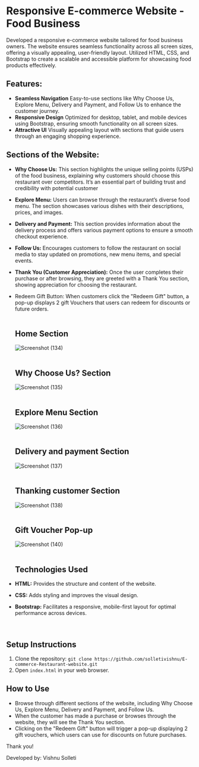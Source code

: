 # Responsive E-commerce Website - Food Business

Developed a responsive e-commerce website tailored for food business owners. The website ensures seamless functionality across all screen sizes, offering a visually appealing, user-friendly layout. Utilized HTML, CSS, and Bootstrap to create a scalable and accessible platform for showcasing food products effectively.

## Features:

- **Seamless Navigation** Easy-to-use sections like Why Choose Us, Explore Menu, Delivery and Payment, and Follow Us to enhance the customer journey.
- **Responsive Design** Optimized for desktop, tablet, and mobile devices using Bootstrap, ensuring smooth functionality on all screen sizes.
- **Attractive UI** Visually appealing layout with sections that guide users through an engaging shopping experience.

## Sections of the Website:

- **Why Choose Us:** This section highlights the unique selling points (USPs) of the food business, explaining why customers should choose this restaurant over competitors. It’s an essential part of building trust and credibility with potential customer
- **Explore Menu:** Users can browse through the restaurant’s diverse food menu. The section showcases various dishes with their descriptions, prices, and images.
- **Delivery and Payment:** This section provides information about the delivery process and offers various payment options to ensure a smooth checkout experience.
- **Follow Us:** Encourages customers to follow the restaurant on social media to stay updated on promotions, new menu items, and special events.
- **Thank You (Customer Appreciation):** Once the user completes their purchase or after browsing, they are greeted with a Thank You section, showing appreciation for choosing the restaurant.
- Redeem Gift Button:
When customers click the "Redeem Gift" button, a pop-up displays 2 gift Vouchers that users can redeem for discounts or future orders.<br><br>


  ## Home Section
  ![Screenshot (134)](https://github.com/user-attachments/assets/fb1de103-e4dd-40fd-a3fd-15c7a1dd0f4a) <br><br>
  ## Why Choose Us? Section
  ![Screenshot (135)](https://github.com/user-attachments/assets/03624c80-e244-4154-a21f-22d6bb500618)<br><br>

  ## Explore Menu Section
  ![Screenshot (136)](https://github.com/user-attachments/assets/3b92fd60-00ef-4f3e-bce1-079c7d81ab7f) <br><br>

  ## Delivery and payment Section
  ![Screenshot (137)](https://github.com/user-attachments/assets/6ae3beb2-dd3c-47bd-ba1b-436ecf07bff6) <br><br>

  ## Thanking customer Section
  ![Screenshot (138)](https://github.com/user-attachments/assets/d730a146-1e1b-4dfb-b690-859a3c4e2cff) <br><br>

  ## Gift Voucher Pop-up
  ![Screenshot (140)](https://github.com/user-attachments/assets/ee9de7f7-78f7-40f1-8596-a1f337833fd7)<br><br>


 

  ## Technologies Used

- **HTML:** Provides the structure and content of the website.
- **CSS:** Adds styling and improves the visual design.
- **Bootstrap:** Facilitates a responsive, mobile-first layout for optimal performance across devices.<br><br><br>


## Setup Instructions

1. Clone the repository: `git clone https://github.com/solletivishnu/E-commerce-Restaurant-website.git`
2. Open `index.html` in your web browser.

## How to Use

- Browse through different sections of the website, including Why Choose Us, Explore Menu, Delivery and Payment, and Follow Us.
- When the customer has made a purchase or browses through the website, they will see the Thank You section.
- Clicking on the "Redeem Gift" button will trigger a pop-up displaying 2 gift vouchers, which users can use for discounts on future purchases.

Thank you!

Developed by: Vishnu Solleti
